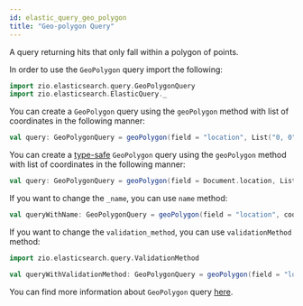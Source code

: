 ```yaml
---
id: elastic_query_geo_polygon
title: "Geo-polygon Query"
---
```


A query returning hits that only fall within a polygon of points.

In order to use the `GeoPolygon` query import the following:
```scala
import zio.elasticsearch.query.GeoPolygonQuery
import zio.elasticsearch.ElasticQuery._
```

You can create a `GeoPolygon` query using the `geoPolygon` method with list of coordinates in the following manner:
```scala
val query: GeoPolygonQuery = geoPolygon(field = "location", List("0, 0", "0, 90", "90, 90", "90, 0"))
```

You can create a [type-safe](https://lambdaworks.github.io/zio-elasticsearch/overview/overview_zio_prelude_schema) `GeoPolygon` query using the `geoPolygon` method with list of coordinates in the following manner:
```scala
val query: GeoPolygonQuery = geoPolygon(field = Document.location, List("0, 0", "0, 90", "90, 90", "90, 0"))
```


If you want to change the `_name`, you can use `name` method:
```scala
val queryWithName: GeoPolygonQuery = geoPolygon(field = "location", coordinates = List("0, 0", "0, 90", "90, 90", "90, 0")).name("name")
```

If you want to change the `validation_method`, you can use `validationMethod` method:
```scala
import zio.elasticsearch.query.ValidationMethod

val queryWithValidationMethod: GeoPolygonQuery = geoPolygon(field = "location", coordinates =  List("0, 0", "0, 90", "90, 90", "90, 0")).validationMethod(value = ValidationMethod.IgnoreMalformed)
```

You can find more information about `GeoPolygon` query [here](https://www.elastic.co/guide/en/elasticsearch/reference/current/query-dsl-geo-polygon-query.html).
